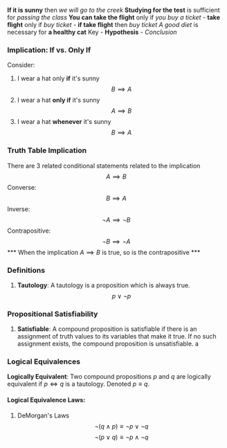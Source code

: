 **If it is sunny** then *we will go to the creek* 
**Studying for the test** is sufficient for *passing the class*
**You can take the flight** only if *you buy a ticket*
	- **take flight** only if *buy ticket*
	- **if take flight** then *buy ticket*
*A good diet* is necessary for **a healthy cat**
Key 
	- **Hypothesis**
	- *Conclusion*

### Implication: If vs. Only If
Consider:
1. I wear a hat only **if** it's sunny
$$
B \implies A
$$
2. I wear a hat **only if** it's sunny
$$
A \implies B
$$
3. I wear a hat **whenever** it's sunny
$$
B \implies A
$$
### Truth Table Implication
There are 3 related conditional statements related to the implication
$$
A \implies B
$$
Converse:
$$
B \implies A
$$
Inverse:
$$
\neg A \implies \neg B
$$
Contrapositive: 
$$
\neg B \implies \neg A
$$
	*** When the implication $A \implies B$ is true, so is the contrapositive ***

### Definitions
1. **Tautology**: A tautology is a proposition which is always true.
$$
p \vee \neg p
$$

### Propositional Satisfiability
1. **Satisfiable**: A compound proposition is satisfiable if there is an assignment of truth values to its variables that make it true. If no such assignment exists, the compound proposition is unsatisfiable. a

### Logical Equivalences
**Logically Equivalent**: Two compound propositions $p$ and $q$ are logically equivalent if $p \iff q$ is a tautology. Denoted $p\equiv q$.

#### Logical Equivalence Laws:
1. DeMorgan's Laws
$$
\neg(q \wedge p) \equiv \neg p \vee \neg q
$$
$$
\neg(p \vee q) \equiv \neg p \wedge \neg q
$$
